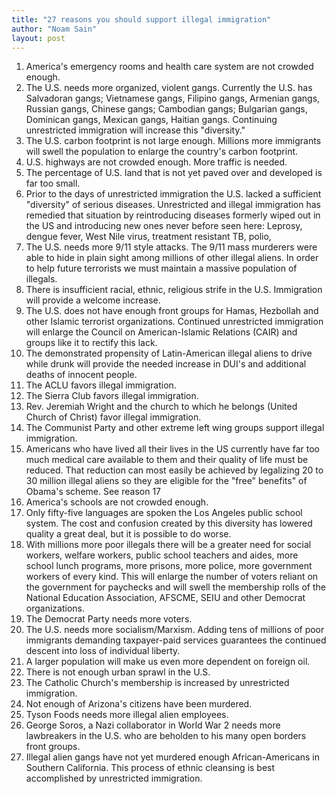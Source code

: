 ```yaml
---
title: "27 reasons you should support illegal immigration"
author: "Noam Sain"
layout: post
---
```


1. America's emergency rooms and health care system are not crowded enough.
2. The U.S. needs more organized, violent gangs. Currently the U.S. has Salvadoran gangs; Vietnamese gangs, Filipino gangs, Armenian gangs, Russian gangs, Chinese gangs; Cambodian gangs; Bulgarian gangs, Dominican gangs, Mexican gangs, Haitian gangs. Continuing unrestricted immigration will increase this "diversity."
3. The U.S. carbon footprint is not large enough. Millions more immigrants will swell the population to enlarge the country's carbon footprint.
4. U.S. highways are not crowded enough. More traffic is needed.
5. The percentage of U.S. land that is not yet paved over and developed is far too small.
6. Prior to the days of unrestricted immigration the U.S. lacked a sufficient "diversity" of serious diseases. Unrestricted and illegal immigration has remedied that situation by reintroducing diseases formerly wiped out in the US and introducing new ones never before seen here: Leprosy, dengue fever, West Nile virus, treatment resistant TB, polio,
7. The U.S. needs more 9/11 style attacks. The 9/11 mass murderers were able to hide in plain sight among millions of other illegal aliens. In order to help future terrorists we must maintain a massive population of illegals.
8. There is insufficient racial, ethnic, religious strife in the U.S. Immigration will provide a welcome increase.
9. The U.S. does not have enough front groups for Hamas, Hezbollah and other Islamic terrorist organizations. Continued unrestricted immigration will enlarge the Council on American-Islamic Relations (CAIR) and groups like it to rectify this lack.
10. The demonstrated propensity of Latin-American illegal aliens to drive while drunk will provide the needed increase in DUI's and additional deaths of innocent people.
11. The ACLU favors illegal immigration.
12. The Sierra Club favors illegal immigration.
13. Rev. Jeremiah Wright and the church to which he belongs (United Church of Christ) favor illegal immigration.
14. The Communist Party and other extreme left wing groups support illegal immigration.
15. Americans who have lived all their lives in the US currently have far too much medical care available to them and their quality of life must be reduced. That reduction can most easily be achieved by legalizing 20 to 30 million illegal aliens so they are eligible for the "free" benefits" of Obama's scheme. See reason 17
16. America's schools are not crowded enough.
17. Only fifty-five languages are spoken the Los Angeles public school system. The cost and confusion created by this diversity has lowered quality a great deal, but it is possible to do worse.
18. With millions more poor illegals there will be a greater need for social workers, welfare workers, public school teachers and aides, more school lunch programs, more prisons, more police, more government workers of every kind. This will enlarge the number of voters reliant on the government for paychecks and will swell the membership rolls of the National Education Association, AFSCME, SEIU and other Democrat organizations.
19. The Democrat Party needs more voters.
20. The U.S. needs more socialism/Marxism. Adding tens of millions of poor immigrants demanding taxpayer-paid services guarantees the continued descent into loss of individual liberty.
21. A larger population will make us even more dependent on foreign oil.
22. There is not enough urban sprawl in the U.S.
23. The Catholic Church's membership is increased by unrestricted immigration.
24. Not enough of Arizona's citizens have been murdered.
25. Tyson Foods needs more illegal alien employees.
26. George Soros, a Nazi collaborator in World War 2 needs more lawbreakers in the U.S. who are beholden to his many open borders front groups.
27. Illegal alien gangs have not yet murdered enough African-Americans in Southern California. This process of ethnic cleansing is best accomplished by unrestricted immigration.